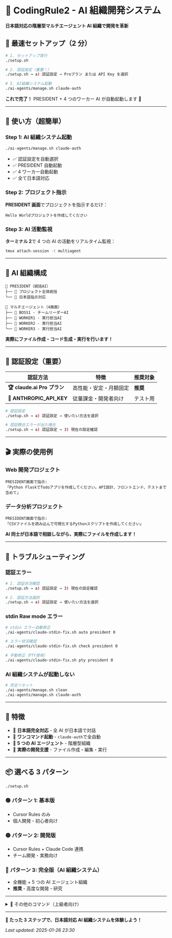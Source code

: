 # 🤖 CodingRule2 - AI 組織開発システム

**日本語対応の階層型マルチエージェント AI 組織で開発を革新**

## 🚀 **最速セットアップ（2 分）**

```bash
# 1. セットアップ実行
./setup.sh

# 2. 認証設定（重要！）
./setup.sh → a) 認証設定 → Proプラン または API Key を選択

# 3. AI組織システム起動
./ai-agents/manage.sh claude-auth
```

**これで完了！** PRESIDENT + 4 つのワーカー AI が自動起動します 🎉

---

## 🎯 **使い方（超簡単）**

### **Step 1: AI 組織システム起動**

```bash
./ai-agents/manage.sh claude-auth
```

- ✅ 認証設定を自動選択
- ✅ PRESIDENT 自動起動
- ✅ 4 ワーカー自動起動
- ✅ 全て日本語対応

### **Step 2: プロジェクト指示**

**PRESIDENT 画面**でプロジェクトを指示するだけ：

```
Hello Worldプロジェクトを作成してください
```

### **Step 3: AI 活動監視**

**ターミナル 2**で 4 つの AI の活動をリアルタイム監視：

```bash
tmux attach-session -t multiagent
```

---

## 🤖 **AI 組織構成**

```
👑 PRESIDENT（統括AI）
├── 🔹 プロジェクト全体統括
└── 🔹 日本語指示対応

👥 マルチエージェント（4画面）
├── 👔 BOSS1 - チームリーダーAI
├── 👷 WORKER1 - 実行担当AI
├── 👷 WORKER2 - 実行担当AI
└── 👷 WORKER3 - 実行担当AI
```

**実際にファイル作成・コード生成・実行を行います！**

---

## 🔐 **認証設定（重要）**

| 認証方法                    | 特徴                   | 推奨対象 |
| --------------------------- | ---------------------- | -------- |
| **🏆 claude.ai Pro プラン** | 高性能・安定・月額固定 | **推奨** |
| **🔑 ANTHROPIC_API_KEY**    | 従量課金・開発者向け   | テスト用 |

```bash
# 認証設定
./setup.sh → a) 認証設定 → 使いたい方法を選択

# 認証競合エラーが出た場合
./setup.sh → a) 認証設定 → 3) 現在の設定確認
```

---

## 🎬 **実際の使用例**

### **Web 開発プロジェクト**

```
PRESIDENT画面で指示:
「Python FlaskでTodoアプリを作成してください。API設計、フロントエンド、テストまで含めて」
```

### **データ分析プロジェクト**

```
PRESIDENT画面で指示:
「CSVファイルを読み込んで可視化するPythonスクリプトを作成してください」
```

**AI 同士が日本語で相談しながら、実際にファイルを作成します！**

---

## 🔧 **トラブルシューティング**

### **認証エラー**

```bash
# 1. 認証状況確認
./setup.sh → a) 認証設定 → 3) 現在の設定確認

# 2. 認証方法選択
./setup.sh → a) 認証設定 → 使いたい方法を選択
```

### **stdin Raw mode エラー**

```bash
# stdin エラー自動修正
./ai-agents/claude-stdin-fix.sh auto president 0

# エラー状況確認
./ai-agents/claude-stdin-fix.sh check president 0

# 手動修正（PTY使用）
./ai-agents/claude-stdin-fix.sh pty president 0
```

### **AI 組織システムが起動しない**

```bash
# 完全リセット
./ai-agents/manage.sh clean
./ai-agents/manage.sh claude-auth
```

---

## 🌟 **特徴**

- 🎯 **日本語完全対応** - 全 AI が日本語で対話
- 🚀 **ワンコマンド起動** - `claude-auth`で全自動
- 👥 **5 つの AI エージェント** - 階層型組織
- 🔧 **実際の開発支援** - ファイル作成・編集・実行

---

## 📦 **選べる 3 パターン**

```bash
./setup.sh
```

### 🟢 **パターン 1: 基本版**

- Cursor Rules のみ
- 個人開発・初心者向け

### 🟡 **パターン 2: 開発版**

- Cursor Rules + Claude Code 連携
- チーム開発・実務向け

### 🔴 **パターン 3: 完全版（AI 組織システム）**

- 全機能 + 5 つの AI エージェント組織
- **推奨** - 高度な開発・研究

---

<details>
<summary>🔽 その他のコマンド（上級者向け）</summary>

## 🛠️ **セッション操作コマンド**

```bash
# 画面確認・操作
./ai-agents/manage.sh president          # PRESIDENT画面
./ai-agents/manage.sh multiagent         # 4画面確認
tmux attach-session -t president         # PRESIDENT直接接続
tmux attach-session -t multiagent        # 4画面直接接続

# システム管理
./ai-agents/manage.sh clean              # 全セッション削除
./ai-agents/manage.sh status             # システム状況確認
./ai-agents/manage.sh auto               # 旧起動方法（非推奨）
```

## 📁 **ファイル構成**

```
coding-rule2/
├── 📁 cursor-rules/              # AI開発ルール集
├── 📁 ai-agents/                # AI組織システム
│   ├── instructions/            # エージェント指示書
│   ├── logs/                    # AI活動ログ
│   └── manage.sh                # 管理スクリプト
├── 📄 setup.sh                  # セットアップスクリプト
└── 📄 README.md                 # このファイル
```

## 🎯 **参考リポジトリ**

- [Claude Code Communication](https://github.com/Akira-Papa/Claude-Code-Communication)

</details>

---

**🚀 たった 3 ステップで、日本語対応 AI 組織システムを体験しよう！**

_Last updated: 2025-01-26 23:30_
